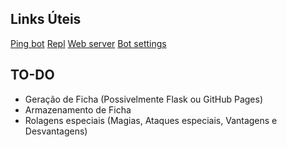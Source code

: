 ## Links Úteis

[Ping bot](https://uptimerobot.com/)
[Repl](https://replit.com/@paulinolimakl/3dandt-alpha-bot)
[Web server](https://3dandt-alpha-bot.paulinolimakl.repl.co/)
[Bot settings](https://discord.com/developers/applications/822648071867465748/bot)

## TO-DO

* Geração de Ficha (Possivelmente Flask ou GitHub Pages)
* Armazenamento de Ficha
* Rolagens especiais (Magias, Ataques especiais, Vantagens e Desvantagens)